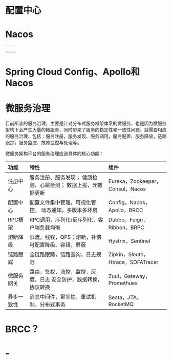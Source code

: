 # 配置中心

# Nacos

|      |      |
| ---- | ---- |
|      |      |
|      |      |
|      |      |



# Spring Cloud Config、Apollo和Nacos





# 微服务治理

目前所谈的服务治理，主要是针对分布式服务框架体系的微服务，也是因为微服务架构下会产生大量的微服务，同时带来了服务的稳定性和一致性问题，就需要相应的服务治理，包括：服务注册，服务发现、服务调用，服务配置、服务降级，链路跟踪，服务监控、故障监控与处理等。

微服务架构平台的服务治理应该具体的核心功能：

| 功能       | 特性                                                         | 组件                               |
| :--------- | :----------------------------------------------------------- | :--------------------------------- |
| 注册中心   | 服务注册、服务发现； 健康检测、心跳检测； 数据上报，元数据更新 | Eureka，Zookeeper， Consul，Nacos  |
| 配置中心   | 配置文件集中管理，可视化管控， 动态通知，多版本多环境        | Config，Nacos，Apollo，BRCC        |
| RPC框架    | RPC调用，序列化/反序列化，客户端负载均衡                     | Dubbo，Feign，Ribbon，BRPC         |
| 熔断降级   | 限流，线程，QPS；熔断，补偿 可配置降级、容错，屏蔽           | Hystrix，Sentinel                  |
| 链路跟踪   | 全链路跟踪，链路查询，日志规范                               | Zipkin，Sleuth，Htrace，SOFATracer |
| 微服务网关 | 路由，签权，流控，监控，灰度，日志 安全防护，数据转换，协议转换 | Zuul，Gateway，Promethues          |
| 异步一致性 | 消息中间件，幂等性，重试机制，分布式事务                     | Seata，JTA，RocketMQ               |



# BRCC？





# -
